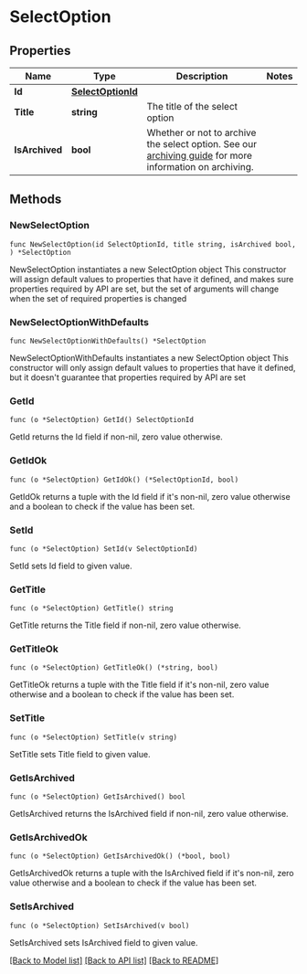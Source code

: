 # SelectOption

## Properties

Name | Type | Description | Notes
------------ | ------------- | ------------- | -------------
**Id** | [**SelectOptionId**](SelectOptionId.md) |  | 
**Title** | **string** | The title of the select option | 
**IsArchived** | **bool** | Whether or not to archive the select option. See our [archiving guide](/docs/archiving-vs-deleting) for more information on archiving. | 

## Methods

### NewSelectOption

`func NewSelectOption(id SelectOptionId, title string, isArchived bool, ) *SelectOption`

NewSelectOption instantiates a new SelectOption object
This constructor will assign default values to properties that have it defined,
and makes sure properties required by API are set, but the set of arguments
will change when the set of required properties is changed

### NewSelectOptionWithDefaults

`func NewSelectOptionWithDefaults() *SelectOption`

NewSelectOptionWithDefaults instantiates a new SelectOption object
This constructor will only assign default values to properties that have it defined,
but it doesn't guarantee that properties required by API are set

### GetId

`func (o *SelectOption) GetId() SelectOptionId`

GetId returns the Id field if non-nil, zero value otherwise.

### GetIdOk

`func (o *SelectOption) GetIdOk() (*SelectOptionId, bool)`

GetIdOk returns a tuple with the Id field if it's non-nil, zero value otherwise
and a boolean to check if the value has been set.

### SetId

`func (o *SelectOption) SetId(v SelectOptionId)`

SetId sets Id field to given value.


### GetTitle

`func (o *SelectOption) GetTitle() string`

GetTitle returns the Title field if non-nil, zero value otherwise.

### GetTitleOk

`func (o *SelectOption) GetTitleOk() (*string, bool)`

GetTitleOk returns a tuple with the Title field if it's non-nil, zero value otherwise
and a boolean to check if the value has been set.

### SetTitle

`func (o *SelectOption) SetTitle(v string)`

SetTitle sets Title field to given value.


### GetIsArchived

`func (o *SelectOption) GetIsArchived() bool`

GetIsArchived returns the IsArchived field if non-nil, zero value otherwise.

### GetIsArchivedOk

`func (o *SelectOption) GetIsArchivedOk() (*bool, bool)`

GetIsArchivedOk returns a tuple with the IsArchived field if it's non-nil, zero value otherwise
and a boolean to check if the value has been set.

### SetIsArchived

`func (o *SelectOption) SetIsArchived(v bool)`

SetIsArchived sets IsArchived field to given value.



[[Back to Model list]](../README.md#documentation-for-models) [[Back to API list]](../README.md#documentation-for-api-endpoints) [[Back to README]](../README.md)


